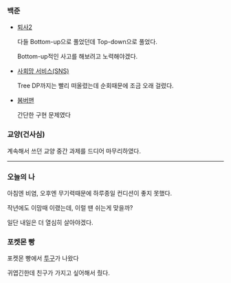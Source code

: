 ### 백준
- [퇴사2](https://www.acmicpc.net/problem/2533)

  다들 Bottom-up으로 풀었던데 Top-down으로 풀었다. 
  
  Bottom-up적인 사고를 해보려고 노력해야겠다.

- [사회망 서비스(SNS)](https://www.acmicpc.net/problem/2533)

  Tree DP까지는 빨리 떠올렸는데 순회때문에 조금 오래 걸렸다.

- [봄버맨](https://www.acmicpc.net/problem/16918)

  간단한 구현 문제였다

### 교양(건사심)
계속해서 쓰던 교양 중간 과제를 드디어 마무리하였다.

---

### 오늘의 나
아침엔 비염, 오후엔 무기력때문에 하루종일 컨디션이 좋지 못했다.

작년에도 이맘때 이랬는데, 이럴 땐 쉬는게 맞을까?

일단 내일은 더 열심히 살아야겠다.


### 포켓몬 빵
포켓몬 빵에서 [투구](https://pokemon.fandom.com/ko/wiki/%ED%88%AC%EA%B5%AC_(%ED%8F%AC%EC%BC%93%EB%AA%AC))가 나왔다 

귀엽긴한데 친구가 가지고 싶어해서 줬다.
